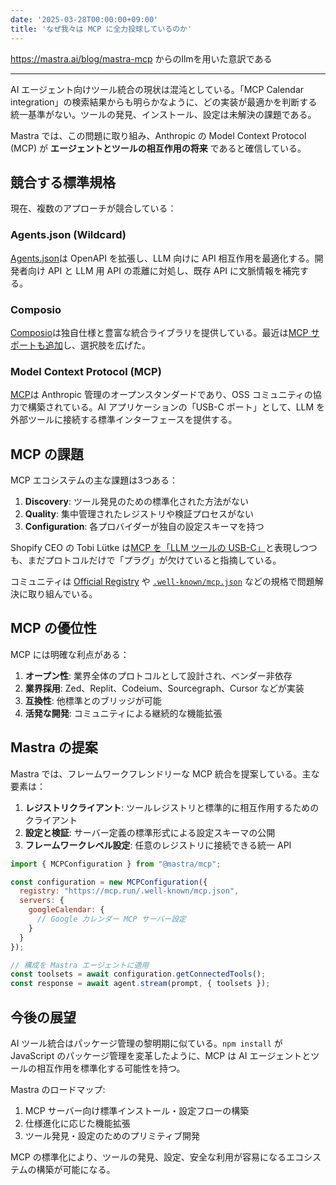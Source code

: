 ```yaml
---
date: '2025-03-28T00:00:00+09:00'
title: 'なぜ我々は MCP に全力投球しているのか'
---
```


https://mastra.ai/blog/mastra-mcp からのllmを用いた意訳である

---

AI エージェント向けツール統合の現状は混沌としている。「MCP Calendar integration」の検索結果からも明らかなように、どの実装が最適かを判断する統一基準がない。ツールの発見、インストール、設定は未解決の課題である。

Mastra では、この問題に取り組み、Anthropic の Model Context Protocol (MCP) が **エージェントとツールの相互作用の将来** であると確信している。

## 競合する標準規格

現在、複数のアプローチが競合している：

### Agents.json (Wildcard)

[Agents.json](https://docs.wild-card.ai/agentsjson/introduction)は OpenAPI を拡張し、LLM 向けに API 相互作用を最適化する。開発者向け API と LLM 用 API の乖離に対処し、既存 API に文脈情報を補完する。

### Composio

[Composio](https://composio.dev)は独自仕様と豊富な統合ライブラリを提供している。最近は[MCP サポートも追加](https://x.com/composiohq/status/1896968949654495291)し、選択肢を広げた。

### Model Context Protocol (MCP)

[MCP](https://modelcontextprotocol.io/introduction)は Anthropic 管理のオープンスタンダードであり、OSS コミュニティの協力で構築されている。AI アプリケーションの「USB-C ポート」として、LLM を外部ツールに接続する標準インターフェースを提供する。

## MCP の課題

MCP エコシステムの主な課題は3つある：

1. **Discovery**: ツール発見のための標準化された方法がない
2. **Quality**: 集中管理されたレジストリや検証プロセスがない
3. **Configuration**: 各プロバイダーが独自の設定スキーマを持つ

Shopify CEO の Tobi Lütke は[MCP を「LLM ツールの USB-C」](https://x.com/tobi/status/1891137636720419191)と表現しつつも、まだプロトコルだけで「プラグ」が欠けていると指摘している。

コミュニティは [Official Registry](https://github.com/orgs/modelcontextprotocol/discussions/159) や [`.well-known/mcp.json`](https://github.com/orgs/modelcontextprotocol/discussions/84) などの規格で問題解決に取り組んでいる。

## MCP の優位性

MCP には明確な利点がある：

1. **オープン性**: 業界全体のプロトコルとして設計され、ベンダー非依存
2. **業界採用**: Zed、Replit、Codeium、Sourcegraph、Cursor などが実装
3. **互換性**: 他標準とのブリッジが可能
4. **活発な開発**: コミュニティによる継続的な機能拡張

## Mastra の提案

Mastra では、フレームワークフレンドリーな MCP 統合を提案している。主な要素は：

1. **レジストリクライアント**: ツールレジストリと標準的に相互作用するためのクライアント
2. **設定と検証**: サーバー定義の標準形式による設定スキーマの公開
3. **フレームワークレベル設定**: 任意のレジストリに接続できる統一 API

```javascript
import { MCPConfiguration } from "@mastra/mcp";

const configuration = new MCPConfiguration({
  registry: "https://mcp.run/.well-known/mcp.json",
  servers: {
    googleCalendar: {
      // Google カレンダー MCP サーバー設定
    }
  }
});

// 構成を Mastra エージェントに適用
const toolsets = await configuration.getConnectedTools();
const response = await agent.stream(prompt, { toolsets });
```

## 今後の展望

AI ツール統合はパッケージ管理の黎明期に似ている。`npm install` が JavaScript のパッケージ管理を変革したように、MCP は AI エージェントとツールの相互作用を標準化する可能性を持つ。

Mastra のロードマップ:
1. MCP サーバー向け標準インストール・設定フローの構築
2. 仕様進化に応じた機能拡張
3. ツール発見・設定のためのプリミティブ開発

MCP の標準化により、ツールの発見、設定、安全な利用が容易になるエコシステムの構築が可能になる。 